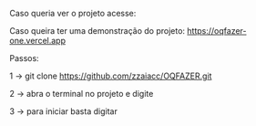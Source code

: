 Caso queria ver o projeto acesse:

Caso queira ter uma demonstração do projeto: https://oqfazer-one.vercel.app

Passos:

1 -> git clone https://github.com/zzaiacc/OQFAZER.git

2 -> abra o terminal no projeto e digite <npm install>

3 -> para iniciar basta digitar <npm start>
